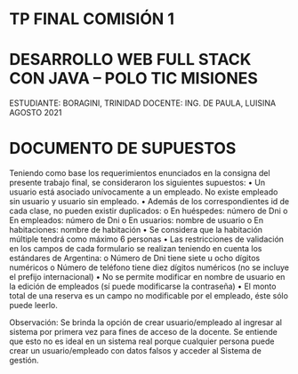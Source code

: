 # TP FINAL COMISIÓN 1
# DESARROLLO WEB FULL STACK CON JAVA – POLO TIC MISIONES
ESTUDIANTE: BORAGINI, TRINIDAD		DOCENTE: ING. DE PAULA, LUISINA
AGOSTO 2021

# DOCUMENTO DE SUPUESTOS

Teniendo como base los requerimientos enunciados en la consigna del presente trabajo final, se consideraron los siguientes supuestos:
•	Un usuario está asociado unívocamente a un empleado. No existe empleado sin usuario y usuario sin empleado.
•	Además de los correspondientes id de cada clase, no pueden existir duplicados:
    o	En huéspedes: número de Dni
    o	En empleados: número de Dni
    o	En usuarios: nombre de usuario
    o	En habitaciones: nombre de habitación
•	Se considera que la habitación múltiple tendrá como máximo 6 personas
•	Las restricciones de validación en los campos de cada formulario se realizan teniendo en cuenta los estándares de Argentina:
    o	Número de Dni tiene siete u ocho dígitos numéricos
    o	Número de teléfono tiene diez dígitos numéricos (no se incluye el prefijo internacional)
•	No se permite modificar en nombre de usuario en la edición de empleados (sí puede modificarse la contraseña)
•	El monto total de una reserva es un campo no modificable por el empleado, éste sólo puede leerlo.

Observación:
Se brinda la opción de crear usuario/empleado al ingresar al sistema por primera vez para fines de acceso de la docente. Se entiende que esto no es ideal en un sistema real porque cualquier persona puede crear un usuario/empleado con datos falsos y acceder al Sistema de gestión.
